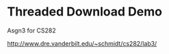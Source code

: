 Threaded Download Demo 
=======================
Asgn3 for CS282

http://www.dre.vanderbilt.edu/~schmidt/cs282/lab3/
